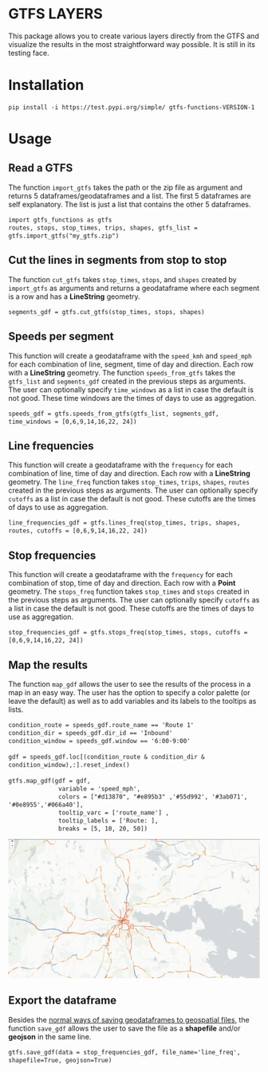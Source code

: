 # GTFS LAYERS

This package allows you to create various layers directly from the GTFS and visualize the results in the most straightforward way possible.
It is still in its testing face.

# Installation
    pip install -i https://test.pypi.org/simple/ gtfs-functions-VERSION-1

# Usage
## Read a GTFS
The function `import_gtfs` takes the path or the zip file as argument and returns 5 dataframes/geodataframes and a list. 
The first 5 dataframes are self explanatory. The list is just a list that contains the other 5 dataframes. 

    import gtfs_functions as gtfs
    routes, stops, stop_times, trips, shapes, gtfs_list = gtfs.import_gtfs("my_gtfs.zip")
  
## Cut the lines in segments from stop to stop
The function `cut_gtfs` takes `stop_times`, `stops`, and `shapes` created by `import_gtfs` as arguments and returns a geodataframe where each segment is a row and has a **LineString** geometry.

    segments_gdf = gtfs.cut_gtfs(stop_times, stops, shapes)

## Speeds per segment
This function will create a geodataframe with the `speed_kmh` and `speed_mph` for each combination of line, segment, time of day and direction. Each row with a **LineString** geometry.
The function `speeds_from_gtfs` takes the `gtfs_list` and `segments_gdf` created in the previous steps as arguments. The user can optionally specify `time_windows` as a list in case the default is not good. These time windows are the times of days to use as aggregation.

    speeds_gdf = gtfs.speeds_from_gtfs(gtfs_list, segments_gdf, time_windows = [0,6,9,14,16,22, 24])

## Line frequencies
This function will create a geodataframe with the `frequency` for each combination of line, time of day and direction. Each row with a **LineString** geometry.
The `line_freq` function takes `stop_times`, `trips`, `shapes`, `routes` created in the previous steps as arguments. The user can optionally specify `cutoffs` as a list in case the default is not good. These cutoffs are the times of days to use as aggregation.  

    line_frequencies_gdf = gtfs.lines_freq(stop_times, trips, shapes, routes, cutoffs = [0,6,9,14,16,22, 24])

## Stop frequencies
This function will create a geodataframe with the `frequency` for each combination of stop, time of day and direction. Each row with a **Point** geometry.
The `stops_freq` function takes `stop_times` and  `stops` created in the previous steps as arguments. The user can optionally specify `cutoffs` as a list in case the default is not good. These cutoffs are the times of days to use as aggregation.

    stop_frequencies_gdf = gtfs.stops_freq(stop_times, stops, cutoffs = [0,6,9,14,16,22, 24])

## Map the results
The function `map_gdf` allows the user to see the results of the process in a map in an easy way. The user has the option to specify a color palette (or leave the default) as well as to add variables and its labels to the tooltips as lists.

    condition_route = speeds_gdf.route_name == 'Route 1'
    condition_dir = speeds_gdf.dir_id == 'Inbound'
    condition_window = speeds_gdf.window == '6:00-9:00'

    gdf = speeds_gdf.loc[(condition_route & condition_dir & condition_window),:].reset_index()

    gtfs.map_gdf(gdf = gdf, 
                  variable = 'speed_mph', 
                  colors = ["#d13870", "#e895b3" ,'#55d992', '#3ab071', '#0e8955','#066a40'], 
                  tooltip_varc = ['route_name'] , 
                  tooltip_labels = ['Route: ], 
                  breaks = [5, 10, 20, 50])
                      
![Map](orebro_image.jpg)

## Export the dataframe
Besides the [normal ways of saving geodataframes to geospatial files](https://geopandas.org/io.html#writing-spatial-data), the function `save_gdf` allows the user to save the file as a **shapefile** and/or **geojson** in the same line.

    gtfs.save_gdf(data = stop_frequencies_gdf, file_name='line_freq', shapefile=True, geojson=True)
